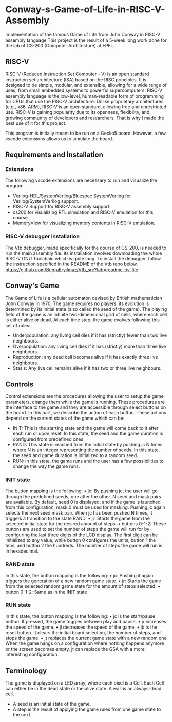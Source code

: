 # Conway-s-Game-of-Life-in-RISC-V-Assembly
Implementation of the famous Game of Life from John Conway in RISC-V assembly language
This project is the result of a 5-week long work done for the lab of CS-200 (Computer Architecture) at EPFL.

## RISC-V
RISC-V (Reduced Instruction Set Computer - V) is an open standard instruction set architecture (ISA) based on the RISC principles. It is designed to be simple, modular, and extensible, allowing for a wide range of uses, from small embedded systems to powerful supercomputers. RISC-V assembly language is the low-level, human-readable form of programming for CPUs that use the RISC-V architecture.
Unlike proprietary architectures (e.g., x86, ARM), RISC-V is an open standard, allowing free and unrestricted use. RISC-V is gaining popularity due to its openness, flexibility, and growing community of developers and researchers.
That is why I made the best use of it for this project.

This program is initially meant to be run on a Gecko5 board. However, a few vscode extensions allows us to simulate the board.
## Requirements and installation
### Extensions
The following vscode extensions are necessary to run and visualize the program.
- Verilog-HDL/SystemVerilog/Bluespec SystemVerilog for Verilog/SystemVerilog support.
- RISC-V Support for RISC-V assembly support.
- cs200 for visualizing RTL simulation and RISC-V emulation for this course.
- MemoryView for visualizing memory contents in RISC-V emulation.

### RISC-V debugger installation
The Vtb debugger, made specifically for the course of CS-200, is needed to run the main assembly file. Its installation involves downloading the whole RISC-V GNU Toolchain which is quite long.
To install the debugger, follow the instruction specified in the README of the Vtb repo below.
https://github.com/BugraEryilmaz/Vtb_src?tab=readme-ov-file

## Conway's Game
The Game of Life is a cellular automaton devised by British mathematician John Conway in 1970.
The game requires no players: its evolution is determined by its initial state (also called the seed of the
game). The playing field of the game is an infinite two-dimensional grid of cells, where each cell is either
alive or dead. At each time step, the game evolves following this set of rules:
- Underpopulation: any living cell dies if it has (strictly) fewer than two live neighbours.
- Overpopulation: any living cell dies if it has (strictly) more than three live neighbours.
- Reproduction: any dead cell becomes alive if it has exactly three live neighbours.
- Stasis: Any live cell remains alive if it has two or three live neighbours.

## Controls 
Control extensions are the procedures allowing the user to setup the game parameters, change them
while the game is running. These procedures are the interface to the game and they are accessible
through select buttons on the board. In this part, we describe the action of each button. These actions
depend on the current states of the game which can be:
- INIT: This is the starting state and the game will come back to it after each run or upon reset. In
this state, the seed and the game duration is configured from predefined ones.
- RAND: This state is reached from the initial state by pushing jc N times where N is an integer
representing the number of seeds. In this state, the seed and game duration is initialized to a
random seed.
- RUN: In this state, the game runs and the user has a few possibilities to change the way the game
runs.

### INIT state
The button mapping is the following:
• jc: By pushing jc, the user will go through the predefined seeds, one after the other. N seed and
mask pairs are available. By default, seed 0 is displayed, and if the game is launched from this
configuration, mask 0 must be used for masking. Pushing jc again selects the next seed mask
pair. When jc has been pushed N times, it triggers a transition to the state RAND.
• jr: Starts the game from the selected initial state for the desired amount of steps.
• buttons 0-1-2: These buttons are used to set the number of steps the game will run for by
configuring the last three digits of the LCD display. The first digit can be initialized to any value,
while button 0 configures the units, button 1 the tens, and button 2 the hundreds. The
number of steps the game will run is in hexadecimal.

### RAND state
In this state, the button mapping is the following:
• jc: Pushing it again triggers the generation of a new random game state.
• jr: Starts the game from the selected random game state for the amount of steps selected.
• button 0-1-2: Same as in the INIT state

### RUN state
In this state, the button mapping is the following:
• jc is the start/pause button. If pressed, the game toggles between play and pause.
• jr increases the speed of the game.
• jl decreases the speed of the game.
• jb is the reset button. It clears the initial board selection, the number of steps, and stops the game.
• jt replaces the current game state with a new random one
When the game hangs on a configuration where nothing happens anymore or the screen becomes
empty, jt can replace the GSA with a more interesting configuration.

## Terminology
The game is displayed on a LED array, where each pixel is a Cell. Each Cell can either be in the dead
state or the alive state. A wall is an always-dead cell.
- A seed is an initial state of the game.
- A step is the result of applying the game rules from one game state to the next.

